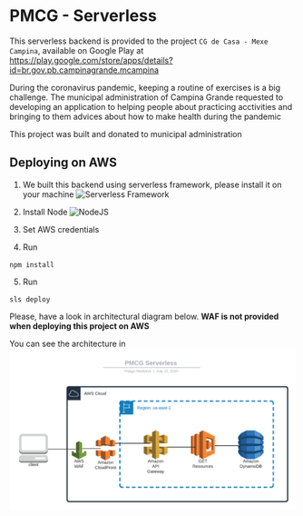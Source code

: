 # PMCG - Serverless

This serverless backend is provided to the project `CG de Casa - Mexe Campina`, available on Google Play at https://play.google.com/store/apps/details?id=br.gov.pb.campinagrande.mcampina

During the coronavirus pandemic, keeping a routine of exercises is a big challenge. The municipal administration of Campina Grande requested to developing an application to helping people about practicing acctivities and bringing to them advices about how to make health during the pandemic

This project was built and donated to municipal administration

## Deploying on AWS

1. We built this backend using serverless framework, please install it on your machine
![Serverless Framework](https://www.serverless.com/)

2. Install Node ![NodeJS](https://nodejs.org/en/download/)

3. Set AWS credentials

4. Run 
```shell 
npm install
```
5. Run 
```shell 
sls deploy
```

Please, have a look in architectural diagram below.
__WAF is not provided when deploying this project on AWS__

You can see the architecture in
![Serverless](https://github.com/fthiagomedeiros/pmcg-api-serverless/blob/master/PMCG_Backend_Architecture.png "Architecture")
